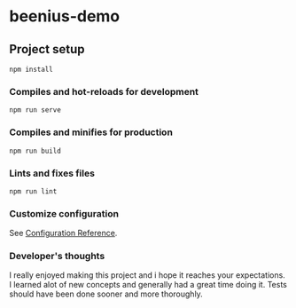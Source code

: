 # beenius-demo

## Project setup
```
npm install
```

### Compiles and hot-reloads for development
```
npm run serve
```

### Compiles and minifies for production
```
npm run build
```

### Lints and fixes files
```
npm run lint
```

### Customize configuration
See [Configuration Reference](https://cli.vuejs.org/config/).


### Developer's thoughts

I really enjoyed making this project and i hope it reaches your expectations.
I learned alot of new concepts and generally had a great time doing it.
Tests should have been done sooner and more thoroughly.